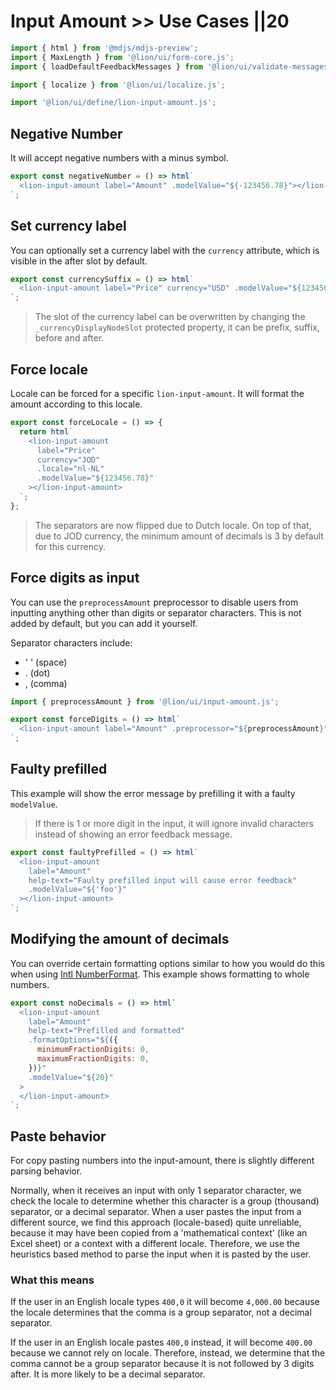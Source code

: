 # Input Amount >> Use Cases ||20

```js script
import { html } from '@mdjs/mdjs-preview';
import { MaxLength } from '@lion/ui/form-core.js';
import { loadDefaultFeedbackMessages } from '@lion/ui/validate-messages.js';

import { localize } from '@lion/ui/localize.js';

import '@lion/ui/define/lion-input-amount.js';
```

## Negative Number

It will accept negative numbers with a minus symbol.

```js preview-story
export const negativeNumber = () => html`
  <lion-input-amount label="Amount" .modelValue="${-123456.78}"></lion-input-amount>
`;
```

## Set currency label

You can optionally set a currency label with the `currency` attribute, which is visible in the after slot by default.

```js preview-story
export const currencySuffix = () => html`
  <lion-input-amount label="Price" currency="USD" .modelValue="${123456.78}"></lion-input-amount>
`;
```

> The slot of the currency label can be overwritten by changing the `_currencyDisplayNodeSlot` protected property, it can be prefix, suffix, before and after.

## Force locale

Locale can be forced for a specific `lion-input-amount`. It will format the amount according to this locale.

```js preview-story
export const forceLocale = () => {
  return html`
    <lion-input-amount
      label="Price"
      currency="JOD"
      .locale="nl-NL"
      .modelValue="${123456.78}"
    ></lion-input-amount>
  `;
};
```

> The separators are now flipped due to Dutch locale. On top of that, due to JOD currency, the minimum amount of decimals is 3 by default for this currency.

## Force digits as input

You can use the `preprocessAmount` preprocessor to disable users from inputting anything other than digits or separator characters.
This is not added by default, but you can add it yourself.

Separator characters include:

- ' ' (space)
- . (dot)
- , (comma)

```js preview-story
import { preprocessAmount } from '@lion/ui/input-amount.js';

export const forceDigits = () => html`
  <lion-input-amount label="Amount" .preprocessor="${preprocessAmount}"></lion-input-amount>
`;
```

## Faulty prefilled

This example will show the error message by prefilling it with a faulty `modelValue`.

> If there is 1 or more digit in the input, it will ignore invalid characters instead of showing an error feedback message.

```js preview-story
export const faultyPrefilled = () => html`
  <lion-input-amount
    label="Amount"
    help-text="Faulty prefilled input will cause error feedback"
    .modelValue="${'foo'}"
  ></lion-input-amount>
`;
```

## Modifying the amount of decimals

You can override certain formatting options similar to how you would do this when using [Intl NumberFormat](https://developer.mozilla.org/en-US/docs/Web/JavaScript/Reference/Global_Objects/NumberFormat).
This example shows formatting to whole numbers.

```js preview-story
export const noDecimals = () => html`
  <lion-input-amount
    label="Amount"
    help-text="Prefilled and formatted"
    .formatOptions="${({
      minimumFractionDigits: 0,
      maximumFractionDigits: 0,
    })}"
    .modelValue="${20}"
  >
  </lion-input-amount>
`;
```

## Paste behavior

For copy pasting numbers into the input-amount, there is slightly different parsing behavior.

Normally, when it receives an input with only 1 separator character, we check the locale to determine whether this character is a group (thousand) separator, or a decimal separator.
When a user pastes the input from a different source, we find this approach (locale-based) quite unreliable, because it may have been copied from a 'mathematical context' (like an Excel sheet) or a context with a different locale.
Therefore, we use the heuristics based method to parse the input when it is pasted by the user.

### What this means

If the user in an English locale types `400,0` it will become `4,000.00`
because the locale determines that the comma is a group separator, not a decimal separator.

If the user in an English locale pastes `400,0` instead, it will become `400.00` because we cannot rely on locale.
Therefore, instead, we determine that the comma cannot be a group separator because it is not followed by 3 digits after.
It is more likely to be a decimal separator.
